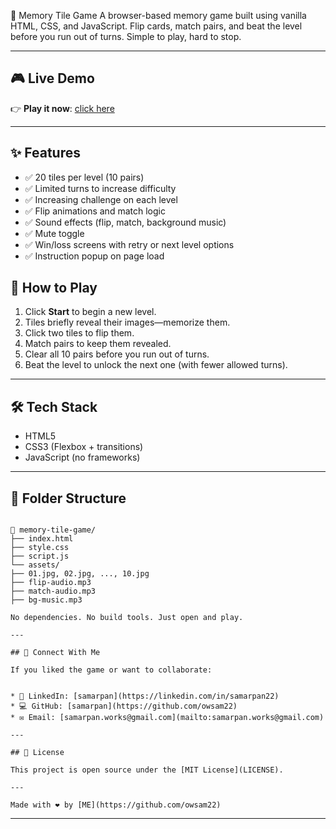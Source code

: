  🧩 Memory Tile Game
A browser-based memory game built using vanilla HTML, CSS, and JavaScript. Flip cards, match pairs, and beat the level before you run out of turns. Simple to play, hard to stop.



---

## 🎮 Live Demo

👉 **Play it now**: [click here](https://owsam22.com)

---

## ✨ Features

- ✅ 20 tiles per level (10 pairs)
- ✅ Limited turns to increase difficulty
- ✅ Increasing challenge on each level
- ✅ Flip animations and match logic
- ✅ Sound effects (flip, match, background music)
- ✅ Mute toggle
- ✅ Win/loss screens with retry or next level options
- ✅ Instruction popup on page load



## 🧠 How to Play

1. Click **Start** to begin a new level.
2. Tiles briefly reveal their images—memorize them.
3. Click two tiles to flip them.
4. Match pairs to keep them revealed.
5. Clear all 10 pairs before you run out of turns.
6. Beat the level to unlock the next one (with fewer allowed turns).

---

## 🛠️ Tech Stack

- HTML5
- CSS3 (Flexbox + transitions)
- JavaScript (no frameworks)

---

## 📂 Folder Structure

```

📁 memory-tile-game/
├── index.html
├── style.css
├── script.js
└── assets/
├── 01.jpg, 02.jpg, ..., 10.jpg
├── flip-audio.mp3
├── match-audio.mp3
├── bg-music.mp3

No dependencies. No build tools. Just open and play.

---

## 🔗 Connect With Me

If you liked the game or want to collaborate:


* 💼 LinkedIn: [samarpan](https://linkedin.com/in/samarpan22)
* 💻 GitHub: [samarpan](https://github.com/owsam22)
* ✉️ Email: [samarpan.works@gmail.com](mailto:samarpan.works@gmail.com)

---

## 📄 License

This project is open source under the [MIT License](LICENSE).

---

Made with ❤️ by [ME](https://github.com/owsam22)

```

---

